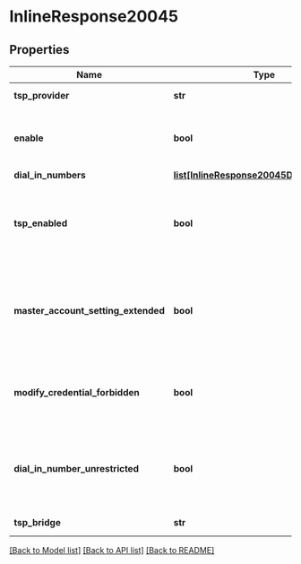 # InlineResponse20045

## Properties
Name | Type | Description | Notes
------------ | ------------- | ------------- | -------------
**tsp_provider** | **str** | Telephony Service Provider. | [optional] 
**enable** | **bool** | Enable Telephony Service Provider for account users. | [optional] 
**dial_in_numbers** | [**list[InlineResponse20045DialInNumbers]**](InlineResponse20045DialInNumbers.md) |  | [optional] 
**tsp_enabled** | **bool** | Enable TSP feature for account. This has to be enabled to use any other tsp settings/features. | [optional] 
**master_account_setting_extended** | **bool** | For master account, extend its TSP setting to all sub accounts. For sub account, extend TSP setting from master account. | [optional] 
**modify_credential_forbidden** | **bool** | Control restriction on account users being able to modify their TSP credentials. | [optional] 
**dial_in_number_unrestricted** | **bool** | Control restriction on account users adding a TSP number outside of account&#x27;s dial in numbers. | [optional] 
**tsp_bridge** | **str** | Telephony bridge zone | [optional] 

[[Back to Model list]](../README.md#documentation-for-models) [[Back to API list]](../README.md#documentation-for-api-endpoints) [[Back to README]](../README.md)

